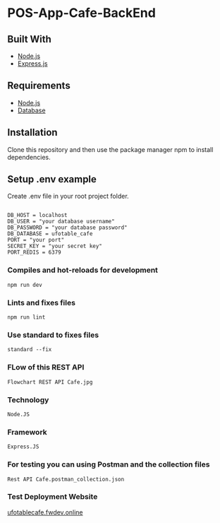 # POS-App-Cafe-BackEnd

## Built With
* [Node.js](https://nodejs.org/en/)
* [Express.js](https://expressjs.com/)

## Requirements
* [Node.js](https://nodejs.org/en/)
* [Database](ufotable_cafe.sql)

## Installation

Clone this repository and then use the package manager npm to install dependencies.

## Setup .env example

Create .env file in your root project folder.

```env

DB_HOST = localhost
DB_USER = "your database username"
DB_PASSWORD = "your database password"
DB_DATABASE = ufotable_cafe
PORT = "your port"
SECRET_KEY = "your secret key"
PORT_REDIS = 6379

```

### Compiles and hot-reloads for development
```
npm run dev
```

### Lints and fixes files
```
npm run lint 
```

### Use standard to fixes files
```
standard --fix 
```

### FLow of this REST API
```
Flowchart REST API Cafe.jpg 
```

### Technology
```
Node.JS 
```

### Framework
```
Express.JS
```

### For testing you can using Postman and the collection files
```
Rest API Cafe.postman_collection.json
```

### Test Deployment Website
[ufotablecafe.fwdev.online](http://ufotablecafe.fwdev.online/)
